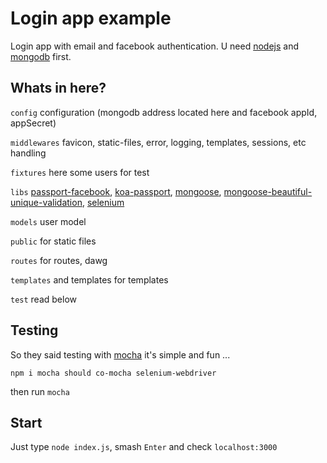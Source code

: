 # Login app example

Login app with email and facebook authentication. U need [nodejs](https://nodejs.org/en/) and [mongodb](https://www.mongodb.com/) first.

## Whats in here?

`config` configuration (mongodb address located here and facebook appId, appSecret)

`middlewares` favicon, static-files, error, logging, templates, sessions, etc handling

`fixtures` here some users for test

`libs` [passport-facebook](https://github.com/jaredhanson/passport-facebook), [koa-passport](https://github.com/rkusa/koa-passport), [mongoose](http://mongoosejs.com/), [mongoose-beautiful-unique-validation](https://www.npmjs.com/package/mongoose-beautiful-unique-validation), [selenium](https://github.com/SeleniumHQ/selenium/tree/master/javascript/node/selenium-webdriver)

`models` user model

`public` for static files

`routes` for routes, dawg

`templates` and templates for templates

`test` read below


## Testing

So they said testing with [mocha](https://mochajs.org/) it's simple and fun ...

`npm i mocha should co-mocha selenium-webdriver`

then run `mocha`

## Start

Just type `node index.js`, smash `Enter` and check `localhost:3000`
